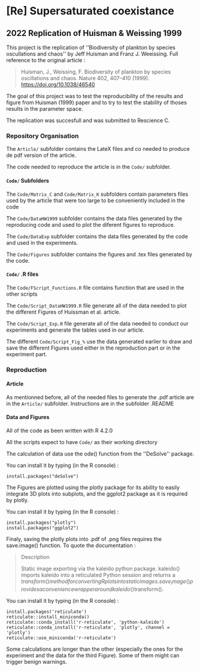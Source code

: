 # [Re] Supersaturated coexistance
## 2022 Replication of Huisman & Weissing 1999

This project is the replication of ''Biodiversity of plankton by species oscullations and chaos'' by Jeff Huisman and Franz J. Weeissing.
Full reference to the original article : 
> Huisman, J., Weissing, F. Biodiversity of plankton by species oscillations and chaos. Nature 402, 407–410 (1999). https://doi.org/10.1038/46540

The goal of this project was to test the reproducibility of the results and figure from Huisman (1999) paper and to try to test the stability of thoses results in the parameter space. 

The replication was succesfull and was submitted to Rescience C. 

### Repository Organisation

The `Article/` subfolder contains the LateX files and co needed to produce de pdf version of the article.

The code needed to reproduce the article is in the `Code/` subfolder.

#### `Code/` Subfolders

The `Code/Matrix_C` and `Code/Matrix_K` subfolders contain parameters files used by the article that were too large to be conveniently included in the code

The `Code/DataHW1999` subfolder contains the data files generated by the reproducing code and used to plot the diferent figures to reproduce.

The `Code/DataExp` subfolder contains the data files generated by the code and used in the experiments.

The `Code/Figures` subfolder contains the figures and .tex files generated by the code.

#### `Code/` .R files

The `Code/FScript_Functions.R` file contains function that are used in the other scripts

The `Code/Script_DataHW1999.R` file generate all of the data needed to plot the different Figures of Huissman et al. article. 

The `Code/Script_Exp.R` file generate all of the data needed to conduct our experiments and generate the tables used in our article. 

The different `Code/Script_Fig_%` use the data generated earlier to draw and save the different Figures used either in the reproduction part or in the experiment part.

### Reproduction

#### Article 

As mentionned before, all of the needed files to generate the .pdf article are in the `Article/` subfolder. Instructions are in the subfolder .README

#### Data and Figures

All of the code as been written with R 4.2.0 

All the scripts expect to have `Code/` as their working directory


The calculation of data use the ode() function from the ''DeSolve'' package. 

You can install it by typing (in the R console) : 

```
install.packages("deSolve")
```

The Figures are plotted using the plotly package for its ability to easily integrate 3D plots into subplots, and the ggplot2 package as it is required by plotly. 


You can install it by typing (in the R console) :
```
install.packages("plotly")
install.packages("ggplot2")
```

Finaly, saving the plotly plots into .pdf of .png files requires the save.image() function. To quote the documentation : 

> Description
> 
> Static image exporting via the kaleido python package. kaleido() imports kaleido into a reticulated Python session and returns a ⁠$transform()⁠ method for converting R plots into static images. save_image() provides a convenience wrapper around kaleido()$transform().

You can install it by typing (in the R console) : 

```
install.packages('reticulate')
reticulate::install_miniconda()
reticulate::conda_install('r-reticulate', 'python-kaleido')
reticulate::conda_install('r-reticulate', 'plotly', channel = 'plotly')
reticulate::use_miniconda('r-reticulate')
```

Some calculations are longer than the other (especially the ones for the experiment and the data for the third Figure). Some of them might can trigger benign warnings.
